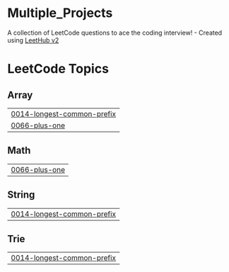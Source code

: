 # Multiple_Projects
A collection of LeetCode questions to ace the coding interview! - Created using [LeetHub v2](https://github.com/arunbhardwaj/LeetHub-2.0)

<!---LeetCode Topics Start-->
# LeetCode Topics
## Array
|  |
| ------- |
| [0014-longest-common-prefix](https://github.com/Aaditya-Sijariya/Multiple_Projects/tree/master/0014-longest-common-prefix) |
| [0066-plus-one](https://github.com/Aaditya-Sijariya/Multiple_Projects/tree/master/0066-plus-one) |
## Math
|  |
| ------- |
| [0066-plus-one](https://github.com/Aaditya-Sijariya/Multiple_Projects/tree/master/0066-plus-one) |
## String
|  |
| ------- |
| [0014-longest-common-prefix](https://github.com/Aaditya-Sijariya/Multiple_Projects/tree/master/0014-longest-common-prefix) |
## Trie
|  |
| ------- |
| [0014-longest-common-prefix](https://github.com/Aaditya-Sijariya/Multiple_Projects/tree/master/0014-longest-common-prefix) |
<!---LeetCode Topics End-->